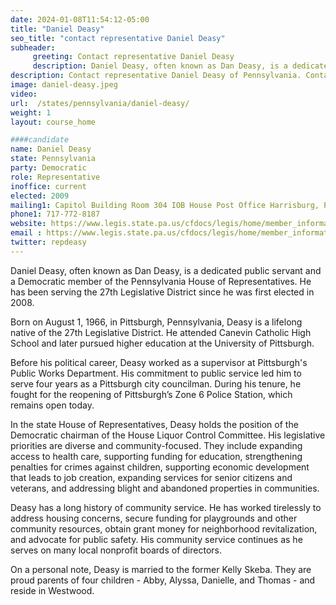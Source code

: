 ```yaml
---
date: 2024-01-08T11:54:12-05:00
title: "Daniel Deasy"
seo_title: "contact representative Daniel Deasy"
subheader:
     greeting: Contact representative Daniel Deasy
     description: Daniel Deasy, often known as Dan Deasy, is a dedicated public servant and a Democratic member of the Pennsylvania House of Representatives. He has been serving the 27th Legislative District since he was first elected in 2008.
description: Contact representative Daniel Deasy of Pennsylvania. Contact information for Daniel Deasy includes email address, phone number, and mailing address.
image: daniel-deasy.jpeg
video:
url:  /states/pennsylvania/daniel-deasy/
weight: 1
layout: course_home

####candidate
name: Daniel Deasy
state: Pennsylvania
party: Democratic
role: Representative
inoffice: current
elected: 2009
mailing1: Capitol Building Room 304 IOB House Post Office Harrisburg, PA 17120
phone1: 717-772-8187
website: https://www.legis.state.pa.us/cfdocs/legis/home/member_information/House_bio.cfm?id=1166/
email : https://www.legis.state.pa.us/cfdocs/legis/home/member_information/House_bio.cfm?id=1166/
twitter: repdeasy
---
```


Daniel Deasy, often known as Dan Deasy, is a dedicated public servant and a Democratic member of the Pennsylvania House of Representatives. He has been serving the 27th Legislative District since he was first elected in 2008.

Born on August 1, 1966, in Pittsburgh, Pennsylvania, Deasy is a lifelong native of the 27th Legislative District. He attended Canevin Catholic High School and later pursued higher education at the University of Pittsburgh.

Before his political career, Deasy worked as a supervisor at Pittsburgh's Public Works Department. His commitment to public service led him to serve four years as a Pittsburgh city councilman. During his tenure, he fought for the reopening of Pittsburgh’s Zone 6 Police Station, which remains open today.

In the state House of Representatives, Deasy holds the position of the Democratic chairman of the House Liquor Control Committee. His legislative priorities are diverse and community-focused. They include expanding access to health care, supporting funding for education, strengthening penalties for crimes against children, supporting economic development that leads to job creation, expanding services for senior citizens and veterans, and addressing blight and abandoned properties in communities.

Deasy has a long history of community service. He has worked tirelessly to address housing concerns, secure funding for playgrounds and other community resources, obtain grant money for neighborhood revitalization, and advocate for public safety. His community service continues as he serves on many local nonprofit boards of directors.

On a personal note, Deasy is married to the former Kelly Skeba. They are proud parents of four children - Abby, Alyssa, Danielle, and Thomas - and reside in Westwood.
